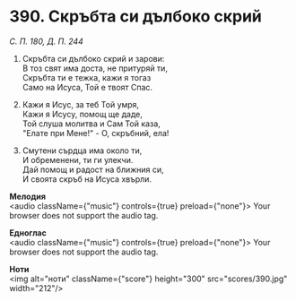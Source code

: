 # 390. Скръбта си дълбоко скрий  

*С. П. 180, Д. П. 244*  

1. Скръбта си дълбоко скрий и зарови:  
В тоз свят има доста, не притуряй ти,  
Скръбта ти е тежка, кажи я тогаз  
Само на Исуса, Той е твоят Спас.  

2. Кажи я Исус, за теб Той умря,  
Кажи я Исусу, помощ ще даде,  
Той слуша молитва и Сам Той каза,  
"Елате при Мене!" - О, скръбний, ела!  

3. Смутени сърдца има около ти,  
И обременени, ти ги улекчи.  
Дай помощ и радост на ближния си,  
И своята скръб на Исуса хвърли.  

__Мелодия__  
<audio className={"music"} controls={true} preload={"none"}><source src="mp3/390.mp3" type="audio/mpeg"/>
Your browser does not support the audio tag.
</audio>  

__Едноглас__  
<audio className={"music"} controls={true} preload={"none"}><source src="transp/390.mp3" type="audio/mpeg"/>
Your browser does not support the audio tag.
</audio>  

__Ноти__  
<img alt="ноти" className={"score"} height="300" src="scores/390.jpg" width="212"/>
